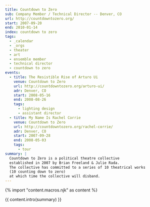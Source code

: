```yaml
---
title: Countdown to Zero
sub: Company Member / Technical Director -- Denver, CO
url: http://countdowntozero.org/
start: 2007-09-20
end: 2010-01-14
index: countdown to zero
tags:
  - _calendar
  - _orgs
  - theater
  - art
  - ensemble member
  - technical director
  - countdown to zero
events:
  - title: The Resistible Rise of Arturo Ui
    venue: Countdown to Zero
    url: http://countdowntozero.org/arturo-ui/
    adr: Denver, CO
    start: 2008-05-16
    end: 2008-08-26
    tags:
      - lighting design
      - assistant director
  - title: My Name Is Rachel Corrie
    venue: Countdown to Zero
    url: http://countdowntozero.org/rachel-corrie/
    adr: Denver, CO
    start: 2007-09-28
    end: 2008-05-03
    tags:
      - tour
summary: |
  Countdown to Zero is a political theatre collective
  established in 2007 by Brian Freeland & Julie Rada.
  The collective has committed to a series of 10 theatrical works
  (10 counting down to zero)
  at which time the collective will disband.
---
```


{% import "content.macros.njk" as content %}

{{ content.intro(summary) }}

